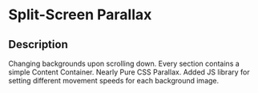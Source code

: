 # Split-Screen Parallax

## Description

Changing backgrounds upon scrolling down. Every section contains a simple Content Container.
Nearly Pure CSS Parallax. Added JS library for setting different movement speeds for each background image.


